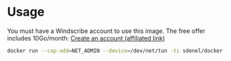 # Usage
You must have a Windscribe account to use this image. The free offer includes 10Go/month: [Create an account (affiliated link)](https://windscribe.com/?affid=b61tse8h)
```bash
docker run --cap-add=NET_ADMIN --device=/dev/net/tun -ti sdenel/docker-windscribe
```
